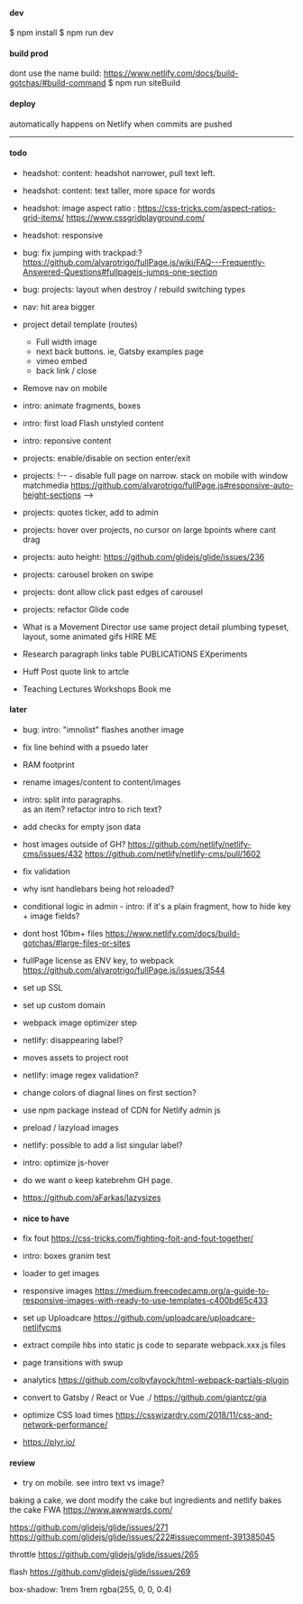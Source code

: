#### dev
$ npm install
$ npm run dev

#### build prod

dont use the name build: https://www.netlify.com/docs/build-gotchas/#build-command
$ npm run siteBuild

#### deploy
automatically happens on Netlify when commits are pushed

---

#### todo

- headshot: content: headshot narrower, pull text left.
- headshot: content: text taller, more space for words
- headshot: image aspect ratio : 
    https://css-tricks.com/aspect-ratios-grid-items/
    https://www.cssgridplayground.com/ 
- headshot: responsive

- bug: fix jumping with trackpad:?  https://github.com/alvarotrigo/fullPage.js/wiki/FAQ---Frequently-Answered-Questions#fullpagejs-jumps-one-section
- bug: projects: layout when destroy / rebuild switching types

- nav: hit area bigger

- project detail template (routes)
    - Full width image
    - next back buttons. ie, Gatsby examples page
    - vimeo embed
    - back link / close

- Remove nav on mobile

- intro: animate fragments, boxes
- intro: first load Flash unstyled content
- intro: reponsive content

- projects:  enable/disable on section enter/exit
- projects: !-- - disable full page on narrow. stack on mobile with window matchmedia https://github.com/alvarotrigo/fullPage.js#responsive-auto-height-sections -->
- projects:  quotes ticker, add to admin
- projects:  hover over projects, no cursor on large bpoints where cant drag
- projects:  auto height: https://github.com/glidejs/glide/issues/236
- projects:  carousel broken on swipe
- projects: dont allow click past edges of carousel
- projects: refactor Glide code


 - What is a Movement Director
    use same project detail plumbing
    typeset, layout, some animated gifs
    HIRE ME 

- Research
    paragraph
    links table
        PUBLICATIONS
        EXperiments

- Huff Post quote
    link to artcle

- Teaching
    Lectures
    Workshops
    Book me


#### later
- bug: intro: "imnolist" flashes another image

- fix line behind with a psuedo later
- RAM footprint
- rename images/content to content/images 
- intro: split into paragraphs. <br> as an item? refactor intro to rich text?
- add checks for empty json data
- host images outside of GH? 
    https://github.com/netlify/netlify-cms/issues/432
    https://github.com/netlify/netlify-cms/pull/1602
- fix validation
- why isnt handlebars being hot reloaded?

- conditional logic in admin - intro: if it's a plain fragment, how to hide key + image fields?
- dont host 10bm+ files https://www.netlify.com/docs/build-gotchas/#large-files-or-sites
- fullPage license as ENV key, to webpack https://github.com/alvarotrigo/fullPage.js/issues/3544
- set up SSL
- set up custom domain
- webpack image optimizer step
- netlify: disappearing label?
- moves assets to project root
- netlify: image regex validation?
- change colors of diagnal lines on first section?
- use npm package instead of CDN for Netlify admin js
- preload / lazyload images
- netlify: possible to add a list singular label?
- intro: optimize js-hover
- do we want o keep katebrehm GH page.
- https://github.com/aFarkas/lazysizes


- #### nice to have
- fix fout https://css-tricks.com/fighting-foit-and-fout-together/
- intro: boxes granim test
- loader to get images 
- responsive images
https://medium.freecodecamp.org/a-guide-to-responsive-images-with-ready-to-use-templates-c400bd65c433

- set up Uploadcare https://github.com/uploadcare/uploadcare-netlifycms
- extract compile hbs into static js code to separate webpack.xxx.js files
- page transitions with swup
- analytics https://github.com/colbyfayock/html-webpack-partials-plugin
- convert to Gatsby / React or Vue ./ https://github.com/giantcz/gia
- optimize CSS load times https://csswizardry.com/2018/11/css-and-network-performance/

- https://plyr.io/


#### review
- try on mobile. see intro text vs image?

baking a cake, we dont modify the cake but ingredients and netlify bakes the cake 
FWA
https://www.awwwards.com/




https://github.com/glidejs/glide/issues/271
https://github.com/glidejs/glide/issues/222#issuecomment-391385045

throttle
https://github.com/glidejs/glide/issues/265

flash
https://github.com/glidejs/glide/issues/269


box-shadow: 1rem 1rem rgba(255, 0, 0, 0.4)




<!-- 

/*   
/*   inset
/*     clip-path: polygon(0% 0%, 0% 100%, 25% 100%, 25% 25%, 75% 25%, 75% 75%, 25% 75%, 25% 100%, 100% 100%, 100% 0%); 
   animation-name: diagnol;
 animation-duration: 0.85s; /* or: Xms */
 animation-iteration-count: infinite;
/*  animation-direction: alternate; /* or: normal */ 
 animation-timing-function: cubic-bezier(.17,.67,.38,1.04); /* or: ease, ease-in, ease-in-out, linear, cubic-bezier(x1, y1, x2, y2) */
 animation-fill-mode: forwards; /* or: backwards, both, none, forwards */
/*  animation-delay: 2s; /* or: Xms */ 
   */



    to-parallelogram 4s infinite forwards cubic-bezier(.17,.67,.38,1.04) 
    to-square 2s infinite forwards cubic-bezier(.17,.67,.38,1.04);



 -->